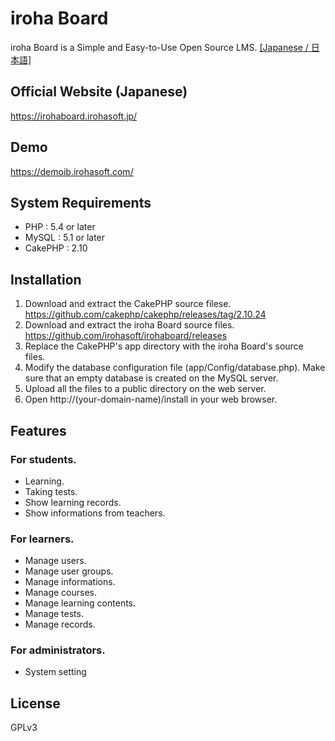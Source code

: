 # iroha Board
iroha Board is a Simple and Easy-to-Use Open Source LMS.  [[Japanese / 日本語]](/README.jp.md)

## Official Website (Japanese)
https://irohaboard.irohasoft.jp/

## Demo
https://demoib.irohasoft.com/

## System Requirements
* PHP : 5.4 or later
* MySQL : 5.1 or later
* CakePHP : 2.10

## Installation
1. Download and extract the CakePHP source filese.
https://github.com/cakephp/cakephp/releases/tag/2.10.24
2. Download and extract the iroha Board source files.
https://github.com/irohasoft/irohaboard/releases
3. Replace the CakePHP's app directory with the iroha Board's source files.
4. Modify the database configuration file (app/Config/database.php).
Make sure that an empty database is created on the MySQL server.
5. Upload all the files to a public directory on the web server.
6. Open http://(your-domain-name)/install in your web browser.

## Features

### For students.

- Learning.
- Taking tests.
- Show learning records.
- Show informations from teachers.

### For learners.
- Manage users.
- Manage user groups.
- Manage informations.
- Manage courses.
- Manage learning contents.
- Manage tests.
- Manage records.

### For administrators.
- System setting

## License
GPLv3
